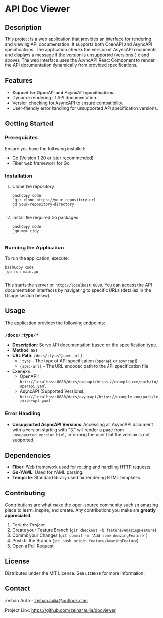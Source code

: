 API Doc Viewer
=============

Description
-----------

This project is a web application that provides an interface for rendering and viewing API documentation. It supports both OpenAPI and AsyncAPI specifications. The application checks the version of AsyncAPI documents and displays a message if the version is unsupported (versions 3.x and above). The web interface uses the AsyncAPI React Component to render the API documentation dynamically from provided specifications.

Features
--------

-   Support for OpenAPI and AsyncAPI specifications.
-   Dynamic rendering of API documentation.
-   Version checking for AsyncAPI to ensure compatibility.
-   User-friendly error handling for unsupported API specification versions.

Getting Started
---------------

### Prerequisites

Ensure you have the following installed:

-   [Go](https://golang.org/dl/) (Version 1.20 or later recommended)
-   Fiber web framework for Go

### Installation

1.  Clone the repository:

    ```
    bashCopy code
    `git clone https://your-repository-url
    cd your-repository-directory
    `

    ```

2.  Install the required Go packages:

    ```
    bashCopy code
    `go mod tidy
    `

    ```

### Running the Application

To run the application, execute:

```
bashCopy code
`go run main.go
`

```

This starts the server on `http://localhost:8080`. You can access the API documentation interfaces by navigating to specific URLs (detailed in the Usage section below).

Usage
-----

The application provides the following endpoints:

### `/docs/:type/*`

-   **Description**: Serve API documentation based on the specification type.
-   **Method**: `GET`
-   **URL Path**: `/docs/:type/{spec-url}`
    -   `:type` - The type of API specification (`openapi` or `asyncapi`)
    -   `{spec-url}` - The URL encoded path to the API specification file
-   **Example**:
    -   OpenAPI: `http://localhost:8080/docs/openapi/https://example.com/path/to/openapi.yaml`
    -   AsyncAPI (Supported Versions): `http://localhost:8080/docs/asyncapi/https://example.com/path/to/asyncapi.yaml`

### Error Handling

-   **Unsupported AsyncAPI Versions**: Accessing an AsyncAPI document with a version starting with "3." will render a page from `unsupported_version.html`, informing the user that the version is not supported.

Dependencies
------------

-   **Fiber**: Web framework used for routing and handling HTTP requests.
-   **Go-YAML**: Used for YAML parsing.
-   **Template**: Standard library used for rendering HTML templates.

Contributing
------------

Contributions are what make the open-source community such an amazing place to learn, inspire, and create. Any contributions you make are **greatly appreciated**.

1.  Fork the Project
2.  Create your Feature Branch (`git checkout -b feature/AmazingFeature`)
3.  Commit your Changes (`git commit -m 'Add some AmazingFeature'`)
4.  Push to the Branch (`git push origin feature/AmazingFeature`)
5.  Open a Pull Request

License
-------

Distributed under the MIT License. See `LICENSE` for more information.

Contact
-------

Zeihan Aulia - zeihan.aulia@outlook.com

Project Link: <https://github.com/zeihanaulia/docviewer>
